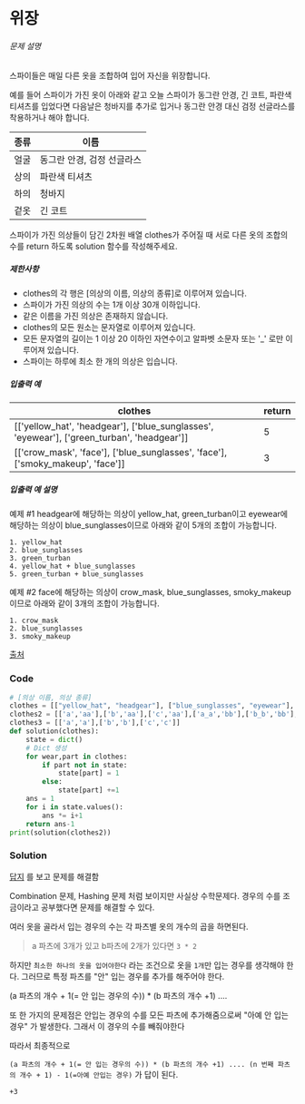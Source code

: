 # 위장

###### 문제 설명

스파이들은 매일 다른 옷을 조합하여 입어 자신을 위장합니다.

예를 들어 스파이가 가진 옷이 아래와 같고 오늘 스파이가 동그란 안경, 긴 코트, 파란색 티셔츠를 입었다면 다음날은 청바지를 추가로 입거나 동그란 안경 대신 검정 선글라스를 착용하거나 해야 합니다.

| 종류 | 이름                       |
| ---- | -------------------------- |
| 얼굴 | 동그란 안경, 검정 선글라스 |
| 상의 | 파란색 티셔츠              |
| 하의 | 청바지                     |
| 겉옷 | 긴 코트                    |

스파이가 가진 의상들이 담긴 2차원 배열 clothes가 주어질 때 서로 다른 옷의 조합의 수를 return 하도록 solution 함수를 작성해주세요.

##### 제한사항

- clothes의 각 행은 [의상의 이름, 의상의 종류]로 이루어져 있습니다.
- 스파이가 가진 의상의 수는 1개 이상 30개 이하입니다.
- 같은 이름을 가진 의상은 존재하지 않습니다.
- clothes의 모든 원소는 문자열로 이루어져 있습니다.
- 모든 문자열의 길이는 1 이상 20 이하인 자연수이고 알파벳 소문자 또는 '_' 로만 이루어져 있습니다.
- 스파이는 하루에 최소 한 개의 의상은 입습니다.

##### 입출력 예

| clothes                                                      | return |
| ------------------------------------------------------------ | ------ |
| [['yellow_hat', 'headgear'], ['blue_sunglasses', 'eyewear'], ['green_turban', 'headgear']] | 5      |
| [['crow_mask', 'face'], ['blue_sunglasses', 'face'], ['smoky_makeup', 'face']] | 3      |

##### 입출력 예 설명

예제 #1
headgear에 해당하는 의상이 yellow_hat, green_turban이고 eyewear에 해당하는 의상이 blue_sunglasses이므로 아래와 같이 5개의 조합이 가능합니다.

```
1. yellow_hat
2. blue_sunglasses
3. green_turban
4. yellow_hat + blue_sunglasses
5. green_turban + blue_sunglasses
```

예제 #2
face에 해당하는 의상이 crow_mask, blue_sunglasses, smoky_makeup이므로 아래와 같이 3개의 조합이 가능합니다.

```
1. crow_mask
2. blue_sunglasses
3. smoky_makeup
```

[출처](http://2013.bapc.eu/)



### Code

```python
# [의상 이름, 의상 종류]
clothes = [["yellow_hat", "headgear"], ["blue_sunglasses", "eyewear"], ["green_turban", "headgear"]]
clothes2 = [['a','aa'],['b','aa'],['c','aa'],['a_a','bb'],['b_b','bb'],['c_c','bb'],['aaa','cc'],['bbb','cc'],['ccc','cc']]
clothes3 = [['a','a'],['b','b'],['c','c']]
def solution(clothes):
    state = dict()
    # Dict 생성
    for wear,part in clothes:
        if part not in state:
            state[part] = 1
        else:
            state[part] +=1
    ans = 1
    for i in state.values():
        ans *= i+1
    return ans-1
print(solution(clothes2))
```

### Solution

[답지](https://itholic.github.io/kata-camouflage/) 를 보고 문제를 해결함

Combination 문제, Hashing 문제 처럼 보이지만 사실상 수학문제다. 경우의 수를 조금이라고 공부했다면 문제를 해결할 수 있다.

여러 옷을 골라서 입는 경우의 수는 각 파츠별 옷의 개수의 곱을 하면된다.

> a 파츠에 3개가 있고 b파츠에 2개가 있다면 `3 * 2`

하지만 `최소한 하나의 옷을 입어야한다` 라는 조건으로 옷을 `1개`만 입는 경우를 생각해야 한다. 그러므로 특정 파츠를 "안" 입는 경우를 추가를 해주어야 한다.

(a 파츠의 개수 + 1(= 안 입는 경우의 수)) * (b 파츠의 개수 +1) ....

또 한 가지의 문제점은 안입는 경우의 수를 모든 파츠에 추가해줌으로써 "아예 안 입는 경우" 가 발생한다. 그래서 이 경우의 수를 빼줘야한다

따라서 최종적으로

`(a 파츠의 개수 + 1(= 안 입는 경우의 수)) * (b 파츠의 개수 +1) .... (n 번째 파츠의 개수 + 1) - 1(=아예 안입는 경우)` 가 답이 된다.

`+3`

